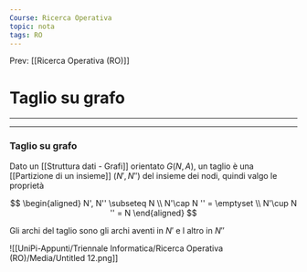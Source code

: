 ```yaml
---
Course: Ricerca Operativa
topic: nota
tags: RO
---
```


Prev: [[Ricerca Operativa (RO)]]

# Taglio su grafo
---


---

### Taglio su grafo

Dato un [[Struttura dati - Grafi]] orientato $G(N,A)$, un taglio è una [[Partizione di un insieme]] $(N',N'')$ del insieme dei nodi, quindi valgo le proprietà

$$
\begin{aligned} 
N', N'' \subseteq N \\
N'\cap N '' = \emptyset \\
N'\cup N '' = N
\end{aligned}
$$

Gli archi del taglio sono gli archi aventi in $N'$ e l altro in $N''$

![[UniPi-Appunti/Triennale Informatica/Ricerca Operativa (RO)/Media/Untitled 12.png]]